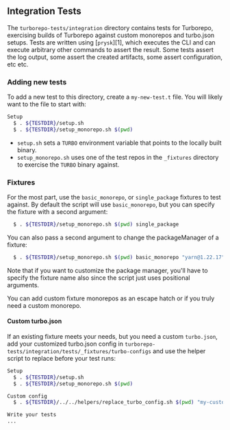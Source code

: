 ## Integration Tests

The `turborepo-tests/integration` directory contains tests for Turborepo, exercising builds of
Turborepo against custom monorepos and turbo.json setups. Tests are written using [`prysk`][1],
which executes the CLI and can execute arbitrary other commands to assert the result. Some tests
assert the log output, some assert the created artifacts, some assert configuration, etc etc.

### Adding new tests

To add a new test to this directory, create a `my-new-test.t` file. You will likely want to
the file to start with:

```bash
Setup
  $ . ${TESTDIR}/setup.sh
  $ . ${TESTDIR}/setup_monorepo.sh $(pwd)
```

- `setup.sh` sets a `TURBO` environment variable that points to the locally built binary.
- `setup_monorepo.sh` uses one of the test repos in the `_fixtures` directory to exercise
  the `TURBO` binary against.

### Fixtures

For the most part, use the `basic_monorepo`, or `single_package` fixtures to test against.
By default the script will use `basic_monorepo`, but you can specify the fixture with a second
argument:

```bash
  $ . ${TESTDIR}/setup_monorepo.sh $(pwd) single_package
```

You can also pass a second argument to change the packageManager of a fixture:

```bash
  $ . ${TESTDIR}/setup_monorepo.sh $(pwd) basic_monorepo "yarn@1.22.17"
```

Note that if you want to customize the package manager, you'll have to specify the fixture name
also since the script just uses positional arguments.

You can add custom fixture monorepos as an escape hatch or if you truly need a custom monorepo.

#### Custom turbo.json

If an existing fixture meets your needs, but you need a custom `turbo.json`, add your customized
turbo.json config in `turborepo-tests/integration/tests/_fixtures/turbo-configs` and use the helper
script to replace before your test runs:

```bash
Setup
  $ . ${TESTDIR}/setup.sh
  $ . ${TESTDIR}/setup_monorepo.sh $(pwd)

Custom config
  $ . ${TESTDIR}/../../helpers/replace_turbo_config.sh $(pwd) "my-custom-config.json"

Write your tests
...
```
